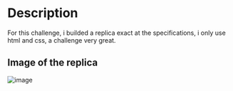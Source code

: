 # Description
For this challenge, i builded a replica exact at the specifications, i only use html and css, a challenge very great.

## Image of the replica
![image](https://github.com/BrayanGarzon/BrayanGarzon.github.io/assets/70782115/3ebd7bc1-f9dc-49cb-9856-c48e5463b606)





